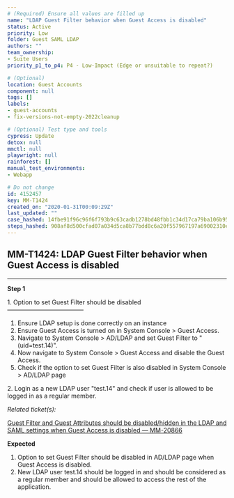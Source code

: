 ```yaml
---
# (Required) Ensure all values are filled up
name: "LDAP Guest Filter behavior when Guest Access is disabled"
status: Active
priority: Low
folder: Guest SAML LDAP
authors: ""
team_ownership: 
- Suite Users
priority_p1_to_p4: P4 - Low-Impact (Edge or unsuitable to repeat?)

# (Optional)
location: Guest Accounts
component: null
tags: []
labels: 
- guest-accounts
- fix-versions-not-empty-2022cleanup

# (Optional) Test type and tools
cypress: Update
detox: null
mmctl: null
playwright: null
rainforest: []
manual_test_environments: 
- Webapp

# Do not change
id: 4152457
key: MM-T1424
created_on: "2020-01-31T00:09:29Z"
last_updated: ""
case_hashed: 14fbe91f96c96f6f793b9c63cadb1278bd48fbb1c34d17ca79ba106b95f26b23b74a5fbf38bdf7451fde65cbc646cd60
steps_hashed: 908af8d500cfad07a034d5ca8b77bdd8c6a20f557967197a69002310eae837e467ac43b302f09f93c15403817c993e4e
---
```


<!-- (Auto-generated) Based on frontmatter's "key" and "name" -->

## MM-T1424: LDAP Guest Filter behavior when Guest Access is disabled

---

**Step 1**

1\. Option to set Guest Filter should be disabled\
–––––––––––––––––––––––––

1. Ensure LDAP setup is done correctly on an instance
2. Ensure Guest Access is turned on in System Console > Guest Access.
3. Navigate to System Console > AD/LDAP and set Guest Filter to "(uid=test.14)".
4. Now navigate to System Console > Guest Access and disable the Guest Access.
5. Check if the option to set Guest Filter is also disabled in System Console > AD/LDAP page

2\. Login as a new LDAP user "test.14" and check if user is allowed to be logged in as a regular member.

_Related ticket(s):_

[Guest Filter and Guest Attributes should be disabled/hidden in the LDAP and SAML settings when Guest Access is disabled — MM-20866](https://mattermost.atlassian.net/browse/MM-20866)

**Expected**

1. Option to set Guest Filter should be disabled in AD/LDAP page when Guest Access is disabled.
2. New LDAP user test.14 should be logged in and should be considered as a regular member and should be allowed to access the rest of the application.

